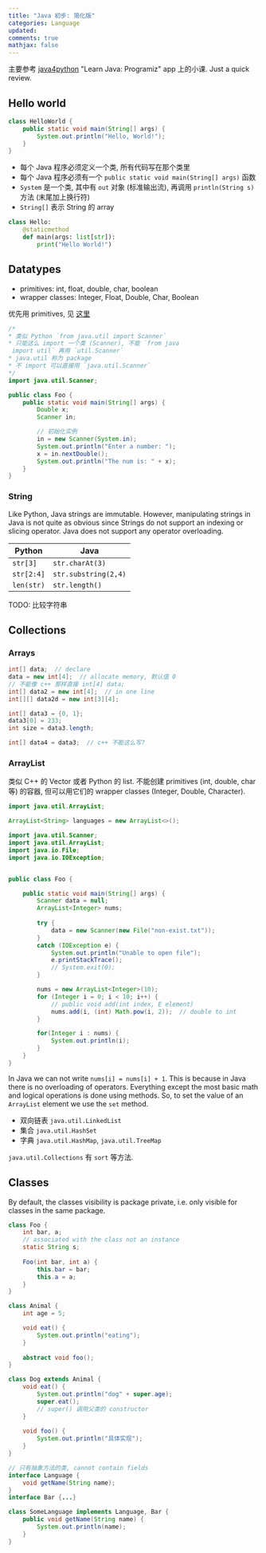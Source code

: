 ```yaml
---
title: "Java 初步: 简化版"
categories: Language
updated: 
comments: true
mathjax: false
---
```


主要参考 [java4python](https://runestone.academy/ns/books/published/java4python/index.html) "Learn Java: Programiz" app 上的小课. Just a quick review.

<!-- more -->

## Hello world

```java
class HelloWorld {
    public static void main(String[] args) {
        System.out.println("Hello, World!");
    }
}
```

- 每个 Java 程序必须定义一个类, 所有代码写在那个类里
- 每个 Java 程序必须有一个 `public static void main(String[] args)` 函数
- `System` 是一个类, 其中有 `out` 对象 (标准输出流), 再调用 `println(String s)` 方法 (末尾加上换行符)
- `String[]` 表示 String 的 array

```python
class Hello:
    @staticmethod
    def main(args: list[str]):
        print("Hello World!")
```

## Datatypes


- primitives: int, float, double, char, boolean
- wrapper classes:  Integer, Float, Double, Char, Boolean

优先用 primitives, 见 [这里](https://stackoverflow.com/questions/1570416/when-to-use-wrapper-class-and-primitive-type)

```java
/* 
* 类似 Python `from java.util import Scanner`
* 只能这么 import 一个类 (Scanner), 不能 `from java
 import util` 再用 `util.Scanner`
* java.util 称为 package
* 不 import 可以直接用 `java.util.Scanner`
*/
import java.util.Scanner;

public class Foo {
    public static void main(String[] args) {
        Double x;
        Scanner in;

        // 初始化实例
        in = new Scanner(System.in);
        System.out.println("Enter a number: ");
        x = in.nextDouble();
        System.out.println("The num is: " + x);
    }
}
```

### String

Like Python, Java strings are immutable. However, manipulating strings in Java is not quite as obvious since Strings do not support an indexing or slicing operator. Java does not support any operator overloading.

|   Python   |         Java         |
| ---------- | -------------------- |
| `str[3]`   | `str.charAt(3)`      |
| `str[2:4]` | `str.substring(2,4)` |
| `len(str)` | `str.length()`       |

TODO: 比较字符串

## Collections

### Arrays

```java
int[] data;  // declare
data = new int[4];  // allocate memory, 默认值 0
// 不能像 c++ 那样直接 int[4] data;
int[] data2 = new int[4];  // in one line
int[][] data2d = new int[3][4];

int[] data3 = {0, 1};
data3[0] = 233;
int size = data3.length;

int[] data4 = data3;  // c++ 不能这么写?
```

### ArrayList

类似 C++ 的 Vector 或者 Python 的 list. 不能创建 primitives (int, double, char 等) 的容器, 但可以用它们的 wrapper classes (Integer, Double, Character).

```java
import java.util.ArrayList;

ArrayList<String> languages = new ArrayList<>();
```

```java
import java.util.Scanner;
import java.util.ArrayList;
import java.io.File;
import java.io.IOException;


public class Foo {

    public static void main(String[] args) {
        Scanner data = null;
        ArrayList<Integer> nums;
        
        try {
            data = new Scanner(new File("non-exist.txt"));
        }
        catch (IOException e) {
            System.out.println("Unable to open file");
            e.printStackTrace();
            // System.exit(0);
        }

        nums = new ArrayList<Integer>(10);
        for (Integer i = 0; i < 10; i++) {
            // public void add(int index, E element)
            nums.add(i, (int) Math.pow(i, 2));  // double to int
        }

        for(Integer i : nums) {
            System.out.println(i);
        }
    }
}
```

In Java we can not write `nums[i] = nums[i] + 1`. This is because in Java there is no overloading of operators. Everything except the most basic math and logical operations is done using methods. So, to set the value of an `ArrayList` element we use the `set` method.

- 双向链表 `java.util.LinkedList`
- 集合 `java.util.HashSet`
- 字典 `java.util.HashMap`, `java.util.TreeMap`

`java.util.Collections` 有 `sort` 等方法.

## Classes

By default, the classes visibility is package private, i.e. only visible for classes in the same package.

```java
class Foo {
    int bar, a;
    // associated with the class not an instance
    static String s;
    
    Foo(int bar, int a) {
        this.bar = bar;
        this.a = a;
    }
}
```

```java
class Animal {
    int age = 5;

    void eat() {
        System.out.println("eating");
    }
    
    abstract void foo();
}

class Dog extends Animal {
    void eat() {
        System.out.println("dog" + super.age);
        super.eat();
        // super() 调用父类的 constructor
    }
    
    void foo() {
        System.out.println("具体实现");
    }
}
```

```java
// 只有抽象方法的类, cannot contain fields
interface Language {
    void getName(String name);
}
interface Bar {...}

class SomeLanguage implements Language, Bar {
    public void getName(String name) {
        System.out.println(name);
    }
}
```